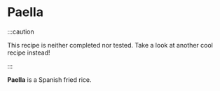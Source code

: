# Paella

:::caution

This recipe is neither completed nor tested. Take a look at another cool recipe
instead!

:::

**Paella** is a Spanish fried rice.
